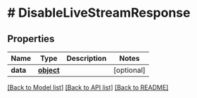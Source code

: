 # # DisableLiveStreamResponse

## Properties

Name | Type | Description | Notes
------------ | ------------- | ------------- | -------------
**data** | [**object**](.md) |  | [optional] 

[[Back to Model list]](../../README.md#documentation-for-models) [[Back to API list]](../../README.md#documentation-for-api-endpoints) [[Back to README]](../../README.md)


